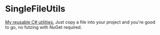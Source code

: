 # SingleFileUtils
[My reusable C# utilities.](SingleFileUtils/) Just copy a file into your project and you're good to go, no futzing with NuGet required.
